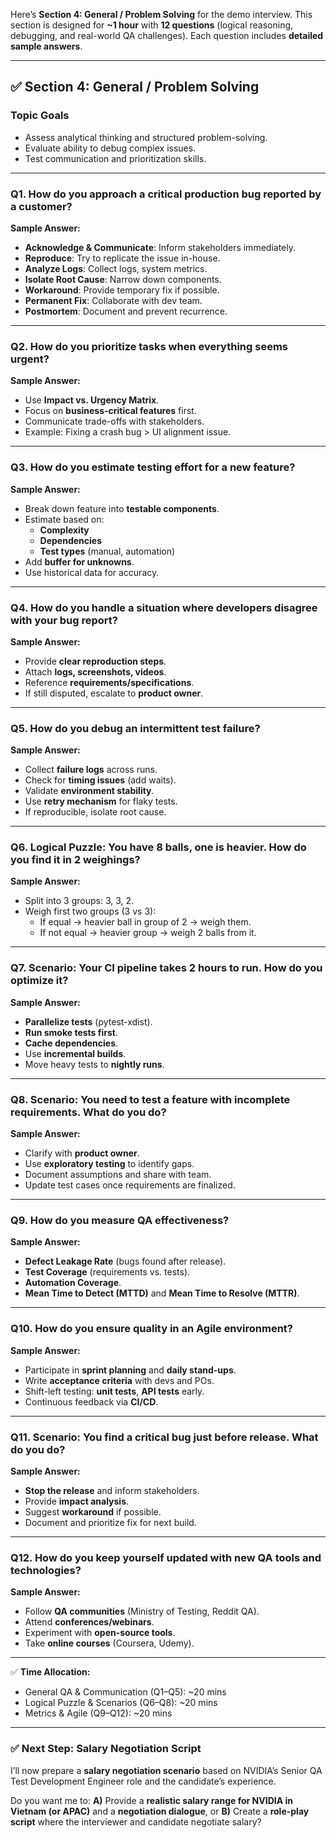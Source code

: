 Here’s **Section 4: General / Problem Solving** for the demo interview.
This section is designed for **~1 hour** with **12 questions** (logical reasoning, debugging, and real-world QA challenges). Each question includes **detailed sample answers**.

---

## ✅ Section 4: General / Problem Solving

### **Topic Goals**

- Assess analytical thinking and structured problem-solving.
- Evaluate ability to debug complex issues.
- Test communication and prioritization skills.

---

### **Q1. How do you approach a critical production bug reported by a customer?**

**Sample Answer:**

- **Acknowledge & Communicate**: Inform stakeholders immediately.
- **Reproduce**: Try to replicate the issue in-house.
- **Analyze Logs**: Collect logs, system metrics.
- **Isolate Root Cause**: Narrow down components.
- **Workaround**: Provide temporary fix if possible.
- **Permanent Fix**: Collaborate with dev team.
- **Postmortem**: Document and prevent recurrence.

---

### **Q2. How do you prioritize tasks when everything seems urgent?**

**Sample Answer:**

- Use **Impact vs. Urgency Matrix**.
- Focus on **business-critical features** first.
- Communicate trade-offs with stakeholders.
- Example: Fixing a crash bug > UI alignment issue.

---

### **Q3. How do you estimate testing effort for a new feature?**

**Sample Answer:**

- Break down feature into **testable components**.
- Estimate based on:
  - **Complexity**
  - **Dependencies**
  - **Test types** (manual, automation)
- Add **buffer for unknowns**.
- Use historical data for accuracy.

---

### **Q4. How do you handle a situation where developers disagree with your bug report?**

**Sample Answer:**

- Provide **clear reproduction steps**.
- Attach **logs, screenshots, videos**.
- Reference **requirements/specifications**.
- If still disputed, escalate to **product owner**.

---

### **Q5. How do you debug an intermittent test failure?**

**Sample Answer:**

- Collect **failure logs** across runs.
- Check for **timing issues** (add waits).
- Validate **environment stability**.
- Use **retry mechanism** for flaky tests.
- If reproducible, isolate root cause.

---

### **Q6. Logical Puzzle: You have 8 balls, one is heavier. How do you find it in 2 weighings?**

**Sample Answer:**

- Split into 3 groups: 3, 3, 2.
- Weigh first two groups (3 vs 3):
  - If equal → heavier ball in group of 2 → weigh them.
  - If not equal → heavier group → weigh 2 balls from it.

---

### **Q7. Scenario: Your CI pipeline takes 2 hours to run. How do you optimize it?**

**Sample Answer:**

- **Parallelize tests** (pytest-xdist).
- **Run smoke tests first**.
- **Cache dependencies**.
- Use **incremental builds**.
- Move heavy tests to **nightly runs**.

---

### **Q8. Scenario: You need to test a feature with incomplete requirements. What do you do?**

**Sample Answer:**

- Clarify with **product owner**.
- Use **exploratory testing** to identify gaps.
- Document assumptions and share with team.
- Update test cases once requirements are finalized.

---

### **Q9. How do you measure QA effectiveness?**

**Sample Answer:**

- **Defect Leakage Rate** (bugs found after release).
- **Test Coverage** (requirements vs. tests).
- **Automation Coverage**.
- **Mean Time to Detect (MTTD)** and **Mean Time to Resolve (MTTR)**.

---

### **Q10. How do you ensure quality in an Agile environment?**

**Sample Answer:**

- Participate in **sprint planning** and **daily stand-ups**.
- Write **acceptance criteria** with devs and POs.
- Shift-left testing: **unit tests**, **API tests** early.
- Continuous feedback via **CI/CD**.

---

### **Q11. Scenario: You find a critical bug just before release. What do you do?**

**Sample Answer:**

- **Stop the release** and inform stakeholders.
- Provide **impact analysis**.
- Suggest **workaround** if possible.
- Document and prioritize fix for next build.

---

### **Q12. How do you keep yourself updated with new QA tools and technologies?**

**Sample Answer:**

- Follow **QA communities** (Ministry of Testing, Reddit QA).
- Attend **conferences/webinars**.
- Experiment with **open-source tools**.
- Take **online courses** (Coursera, Udemy).

---

✅ **Time Allocation:**

- General QA & Communication (Q1–Q5): ~20 mins
- Logical Puzzle & Scenarios (Q6–Q8): ~20 mins
- Metrics & Agile (Q9–Q12): ~20 mins

---

### ✅ Next Step: Salary Negotiation Script

I’ll now prepare a **salary negotiation scenario** based on NVIDIA’s Senior QA Test Development Engineer role and the candidate’s experience.

Do you want me to:
**A)** Provide a **realistic salary range for NVIDIA in Vietnam (or APAC)** and a **negotiation dialogue**,
or
**B)** Create a **role-play script** where the interviewer and candidate negotiate salary?
